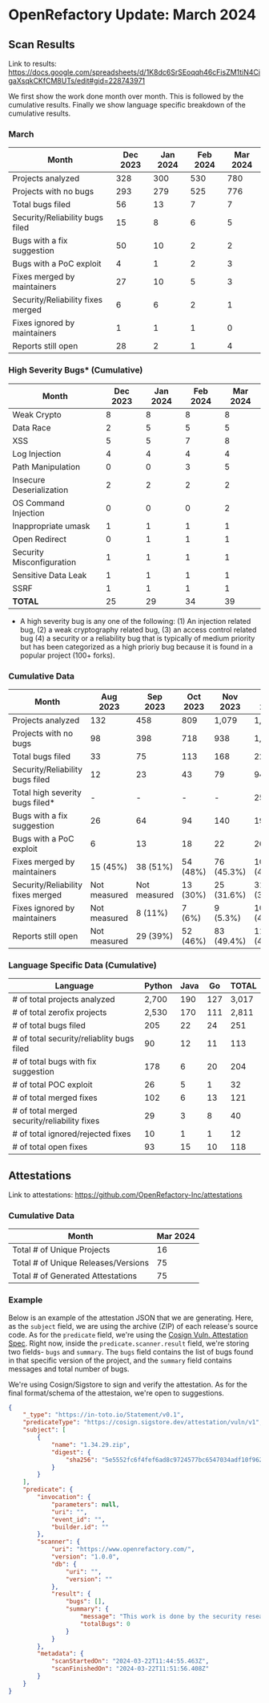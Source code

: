 # OpenRefactory Update: March 2024

## Scan Results
Link to results: https://docs.google.com/spreadsheets/d/1K8dc6SrSEoqqh46cFisZM1tiN4CigaXsqkCKfCM8UTs/edit#gid=228743971

We first show the work done month over month. This is followed by the cumulative results. Finally we show language specific breakdown of the cumulative results.

### March
| Month                                | Dec 2023 | Jan 2024 | Feb 2024 | Mar 2024 |
|--------------------------------------|----------|----------|----------|----------|
| Projects analyzed                    | 328      | 300      | 530      | 780      |
| Projects with no bugs                | 293      | 279      | 525      | 776      |
| Total bugs filed                     | 56       | 13       | 7        | 7        |
| Security/Reliability bugs filed      | 15       | 8        | 6        | 5        |
| Bugs with a fix suggestion           | 50       | 10       | 2        | 2        |
| Bugs with a PoC exploit              | 4        | 1        | 2        | 3        |
| Fixes merged by maintainers          | 27       | 10       | 5        | 3        |
| Security/Reliability fixes merged    | 6        | 6        | 2        | 1        |
| Fixes ignored by maintainers         | 1        | 1        | 1        | 0        |
| Reports still open                   | 28       | 2        | 1        | 4        |


### High Severity Bugs* (Cumulative)
| Month                     | Dec 2023 | Jan 2024 | Feb 2024 | Mar 2024 |
|---------------------------|----------|----------|----------|----------|
| Weak Crypto               | 8        | 8        | 8        | 8        |
| Data Race                 | 2        | 5        | 5        | 5        |
| XSS                       | 5        | 5        | 7        | 8        |
| Log Injection             | 4        | 4        | 4        | 4        |
| Path Manipulation         | 0        | 0        | 3        | 5        |
| Insecure Deserialization  | 2        | 2        | 2        | 2        |
| OS Command Injection      | 0        | 0        | 0        | 2        |
| Inappropriate umask       | 1        | 1        | 1        | 1        |
| Open Redirect             | 0        | 1        | 1        | 1        |
| Security Misconfiguration | 1        | 1        | 1        | 1        |
| Sensitive Data Leak       | 1        | 1        | 1        | 1        |
| SSRF                      | 1        | 1        | 1        | 1        |
| **TOTAL**                 | 25       | 29       | 34       | 39       |

* A high severity bug is any one of the following: (1) An injection related bug, (2) a weak cryptography related bug, (3) an access control related bug (4) a security or a reliability bug that is typically of medium priority but has been categorized as a high prioriy bug because it is found in a popular project (100+ forks).


### Cumulative Data
| Month                                | Aug 2023     | Sep 2023     | Oct 2023 | Nov 2023   | Dec 2023    | Jan 2024   | Feb 2024    | Mar 2024     |
|--------------------------------------|--------------|--------------|----------|------------|-------------|------------|-------------|--------------|
| Projects analyzed                    | 132          | 458          | 809      | 1,079      | 1,407       | 1,707      | 2,237       | 3,017        |
| Projects with no bugs                | 98           | 398          | 718      | 938        | 1,231       | 1,510      | 2,035       | 2,811        |
| Total bugs filed                     | 33           | 75           | 113      | 168        | 224         | 237        | 244         | 251          |
| Security/Reliability bugs filed      | 12           | 23           | 43       | 79         | 94          | 102        | 108         | 113          |
| Total high severity bugs filed*      | -            | -            | -        | -          | 25          | 29         | 34          | 39           |
| Bugs with a fix suggestion           | 26           | 64           | 94       | 140        | 190         | 200        | 202         | 204          |
| Bugs with a PoC exploit              | 6            | 13           | 18       | 22         | 26          | 27         | 29          | 32           |
| Fixes merged by maintainers          | 15 (45%)     | 38 (51%)     | 54 (48%) | 76 (45.3%) | 103 (46%)   | 113 (47.7%)| 118 (48.4%) | 121 (48.2%)  |
| Security/Reliability fixes merged    | Not measured | Not measured | 13 (30%) | 25 (31.6%) | 31 (32.9%)  | 37 (36.2%) | 39 (36.1%)  | 40 (35.4%)   |
| Fixes ignored by maintainers         | Not measured | 8 (11%)      | 7 (6%)   | 9 (5.3%)   | 10 (4.5%)   | 11 (4.6%)  | 12 (4.9%)   | 12 (4.78%)   |
| Reports still open                   | Not measured | 29 (39%)     | 52 (46%) | 83 (49.4%) | 111 (49.5%) | 113 (47.7%)| 114 (46.7%) | 118 (47.01%) |


### Language Specific Data (Cumulative)
| Language                                       | Python   | Java | Go   | TOTAL |
| ---------------------------------------------- | -------- | ---- | ---- | ----- |
| \# of total projects analyzed                  | 2,700    | 190  | 127  | 3,017 |
| \# of total zerofix projects                   | 2,530    | 170  | 111  | 2,811 |
| \# of total bugs filed                         | 205      | 22   | 24   | 251   |
| \# of total security/reliablity bugs filed     | 90       | 12   | 11   | 113   |
| \# of total bugs with fix suggestion           | 178      | 6    | 20   | 204   |
| \# of total POC exploit                        | 26       | 5    | 1    | 32    |
| \# of total merged fixes                       | 102      | 6    | 13   | 121   |
| \# of total merged security/reliability fixes  | 29       | 3    | 8    | 40    |
| \# of total ignored/rejected fixes             | 10       | 1    | 1    | 12    |
| \# of total open fixes                         | 93       | 15   | 10   | 118   |


## Attestations
Link to attestations: https://github.com/OpenRefactory-Inc/attestations

### Cumulative Data 
| Month                               | Mar 2024 |
|-------------------------------------|----------|
| Total # of Unique Projects          | 16       |
| Total # of Unique Releases/Versions | 75       |
| Total # of Generated Attestations   | 75       |

### Example
Below is an example of the attestation JSON that we are generating. Here, as the `subject` field, we are using the archive (ZIP) of each release's source code. As for the `predicate` field, we're using the [Cosign Vuln. Attestation Spec](https://github.com/sigstore/cosign/blob/main/specs/COSIGN_VULN_ATTESTATION_SPEC.md). Right now, inside the `predicate.scanner.result` field, we're storing two fields- `bugs` and `summary`. The `bugs` field contains the list of bugs found in that specific version of the project, and the `summary` field contains messages and total number of bugs.

We're using Cosign/Sigstore to sign and verify the attestation. As for the final format/schema of the attestaion, we're open to suggestions.

```json
{
    "_type": "https://in-toto.io/Statement/v0.1",
    "predicateType": "https://cosign.sigstore.dev/attestation/vuln/v1",
    "subject": [
        {
            "name": "1.34.29.zip",
            "digest": {
                "sha256": "5e5552fc6f4fef6ad8c9724577bc6547034adf10f962c8340ca891f8a6d3e8f9"
            }
        }
    ],
    "predicate": {
        "invocation": {
            "parameters": null,
            "uri": "",
            "event_id": "",
            "builder.id": ""
        },
        "scanner": {
            "uri": "https://www.openrefactory.com/",
            "version": "1.0.0",
            "db": {
                "uri": "",
                "version": ""
            },
            "result": {
                "bugs": [],
                "summary": {
                    "message": "This work is done by the security researchers from OpenRefactory and is supported by the Open Source Security Foundation's Project Alpha-Omega. The bug is found by running the Intelligent Code Repair (iCR) tool by OpenRefactory and then manually triaging the results.",
                    "totalBugs": 0
                }
            }
        },
        "metadata": {
            "scanStartedOn": "2024-03-22T11:44:55.463Z",
            "scanFinishedOn": "2024-03-22T11:51:56.408Z"
        }
    }
}
```
